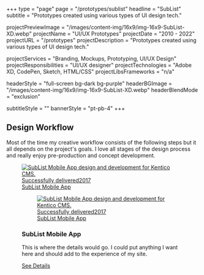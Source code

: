 +++
type = "page"
page = "/prototypes/sublist"
headline = "SubList"
subtitle = "Prototypes created using various types of UI design tech."

projectPreviewImage = "/images/content-img/16x9/img-16x9-SubList-XD.webp"
projectName = "UI/UX Prototypes"
projectDate = "2010 - 2022"
projectURL = "/prototypes"
projectDescription = "Prototypes created using various types of UI design tech."

projectServices = "Branding, Mockups, Prototyping, UI/UX Design"
projectResponsibilities = "UI/UX designer"
projectTechnologies = "Adobe XD, CodePen, Sketch, HTML/CSS"
projectLibsFrameworks = "n/a"

headerStyle = "full-screen bg-dark bg-purple"
headerBGImage = "/images/content-img/16x9/img-16x9-SubList-XD.webp"
headerBlendMode = "exclusion"

subtitleStyle = ""
bannerStyle = "pt-pb-4"
+++

<section class="pt-pb-4">
  <!-- Section Title -->
  <div class="container align-center">
    <h2 id="design-process">Design Workflow</h2>
    <p class="sub-header mb-2 mw-44rem md-pr-pl-2">Most of the time my creative workflow consists of the following steps but it all depends on the project's goals. I love all stages of the design process and really enjoy pre-production and concept development.</p>
    <!-- Concordus -->
    <figure class="media-item">
      <a class="media-wrap img" href="#0">
          <img class="lazyload" data-src="../../images/content-img/16x9/img-16x9-SubList-XD.webp" alt="SubList Mobile App design and development for Kentico CMS.">
          <time class="time-stamp" datetime="2017"><span class="sr-only">Successfully delivered</span>2017</time>
          <figcaption class="media-caption" aria-hidden="true">
            <span class="project-title">SubList Mobile App</span>                  
          </figcaption>
        </a>
      <noscript>
        <figure class="media-item">
          <a class="media-wrap img" href="#0">
              <img src="images/content-img/16x9/img-16x9-Concordus-RWD-MD.jpg" srcset="images/content-img/16x9/img-16x9-Concordus-RWD-LG.jpg 1400w, images/content-img/16x9/img-16x9-Concordus-RWD-MD.jpg 1400w" alt="SubList Mobile App design and development for Kentico CMS.">
              <time class="time-stamp" datetime="2017"><span class="sr-only">Successfully delivered</span>2017</time>
              <figcaption class="media-caption" aria-hidden="true">
                <span class="project-title">SubList Mobile App</span>                  
              </figcaption>
            </a>
        </figure>
      </noscript>
      <div class="media-details pt-2 pb-2 pr-pl-tiny">
        <h3 class="mb-sm">SubList Mobile App</h3>
        <p class="mb-2">This is where the details would go. I could put anything I want here and should add to the experience of my site.</p>
        <a href="#0">See Details</a>
      </div>
    </figure>
  </div>
</section>
